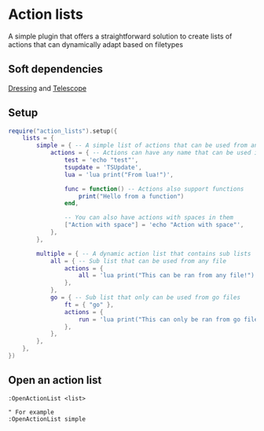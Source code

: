 # Action lists

A simple plugin that offers a straightforward solution to create lists of actions that can dynamically adapt based on filetypes

## Soft dependencies
[Dressing](https://github.com/stevearc/dressing.nvim) and [Telescope](https://github.com/nvim-telescope/telescope.nvim)

## Setup
```lua
require("action_lists").setup({
    lists = {
        simple = { -- A simple list of actions that can be used from any file
            actions = { -- Actions can have any name that can be used in lua tables
                test = 'echo "test"',
                tsupdate = 'TSUpdate',
                lua = 'lua print("From lua!")',

                func = function() -- Actions also support functions
                    print("Hello from a function")
                end,

                -- You can also have actions with spaces in them
                ["Action with space"] = 'echo "Action with space"',
            },
        },

        multiple = { -- A dynamic action list that contains sub lists
            all = { -- Sub list that can be used from any file
                actions = {
                    all = 'lua print("This can be ran from any file!")',
                },
            },
            go = { -- Sub list that only can be used from go files
                ft = { "go" },
                actions = {
                    run = 'lua print("This can only be ran from go files!")',
                },
            },
        },
    },
})
```

## Open an action list
```vim
:OpenActionList <list>

" For example
:OpenActionList simple
```
